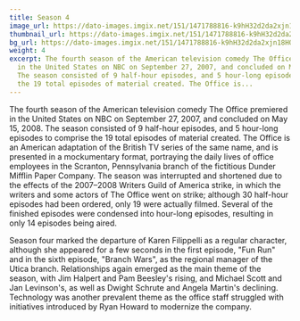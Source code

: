 ```yaml
---
title: Season 4
image_url: https://dato-images.imgix.net/151/1471788816-k9hH32d2da2xjn18HQQzN9j2O2w.jpg?ixlib=rb-1.1.0&ch=DPR%2CWidth&auto=compress%2Cformat&w=400
thumbnail_url: https://dato-images.imgix.net/151/1471788816-k9hH32d2da2xjn18HQQzN9j2O2w.jpg?ixlib=rb-1.1.0&ch=DPR%2CWidth&auto=compress%2Cformat&h=300
bg_url: https://dato-images.imgix.net/151/1471788816-k9hH32d2da2xjn18HQQzN9j2O2w.jpg?ixlib=rb-1.1.0&ch=DPR%2CWidth&auto=compress%2Cformat&w=5
weight: 4
excerpt: The fourth season of the American television comedy The Office premiered
  in the United States on NBC on September 27, 2007, and concluded on May 15, 2008.
  The season consisted of 9 half-hour episodes, and 5 hour-long episodes to comprise
  the 19 total episodes of material created. The Office is...
---
```


The fourth season of the American television comedy The Office premiered in the United States on NBC on September 27, 2007, and concluded on May 15, 2008. The season consisted of 9 half-hour episodes, and 5 hour-long episodes to comprise the 19 total episodes of material created. The Office is an American adaptation of the British TV series of the same name, and is presented in a mockumentary format, portraying the daily lives of office employees in the Scranton, Pennsylvania branch of the fictitious Dunder Mifflin Paper Company. The season was interrupted and shortened due to the effects of the 2007–2008 Writers Guild of America strike, in which the writers and some actors of The Office went on strike; although 30 half-hour episodes had been ordered, only 19 were actually filmed. Several of the finished episodes were condensed into hour-long episodes, resulting in only 14 episodes being aired.

Season four marked the departure of Karen Filippelli as a regular character, although she appeared for a few seconds in the first episode, "Fun Run" and in the sixth episode, "Branch Wars", as the regional manager of the Utica branch. Relationships again emerged as the main theme of the season, with Jim Halpert and Pam Beesley's rising, and Michael Scott and Jan Levinson's, as well as Dwight Schrute and Angela Martin's declining. Technology was another prevalent theme as the office staff struggled with initiatives introduced by Ryan Howard to modernize the company.